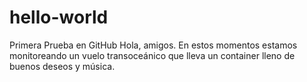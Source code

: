 # hello-world
Primera Prueba en GitHub
Hola, amigos. 
En estos momentos estamos monitoreando un vuelo transoceánico que lleva un container lleno de buenos deseos y música.
